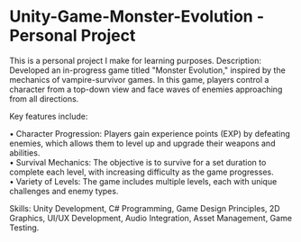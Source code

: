 # Unity-Game-Monster-Evolution - Personal Project
This is a personal project I make for learning purposes.
Description: Developed an in-progress game titled "Monster Evolution," inspired by the mechanics of vampire-survivor games. In this game, players control a character from a top-down view and face waves of enemies approaching from all directions. 

Key features include:

•	Character Progression: Players gain experience points (EXP) by defeating enemies, which allows them to level up and upgrade their weapons and abilities.  
•	Survival Mechanics: The objective is to survive for a set duration to complete each level, with increasing difficulty as the game progresses.  
•	Variety of Levels: The game includes multiple levels, each with unique challenges and enemy types.  

Skills: Unity Development, C# Programming, Game Design Principles, 2D Graphics, UI/UX Development, Audio Integration, Asset Management, Game Testing.
